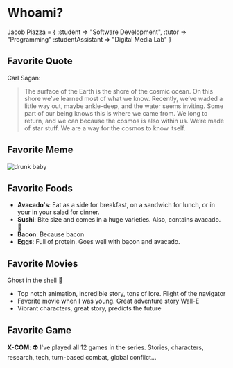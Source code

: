 # Whoami?
Jacob Piazza = { :student => "Software Development", :tutor => "Programming" :studentAssistant => "Digital Media Lab" }

## Favorite Quote
Carl Sagan:
>The surface of the Earth is the shore of the cosmic ocean. 
>On this shore we’ve learned most of what we know. 
>Recently, we’ve waded a little way out, maybe ankle-deep, and the water seems inviting. 
>Some part of our being knows this is where we came from. 
>We long to return, and we can because the cosmos is also within us. 
>We’re made of star stuff. We are a way for the cosmos to know itself.

## Favorite Meme
![drunk baby](http://www.quickmeme.com/img/ed/ed8434eaff1ccd5dad9ae5fd3b3f15c5b730a85411131b256d100b6bedf08057.jpg)

## Favorite Foods
* **Avacado's**: Eat as a side for breakfast, on a sandwich for lunch, or in your in your salad for dinner.
* **Sushi**: Bite size and comes in a huge varieties. Also, contains avacado. :sushi:
* **Bacon**: Because bacon
* **Eggs**: Full of protein. Goes well with bacon and avacado.

## Favorite Movies
Ghost in the shell :ghost:
* Top notch animation, incredible story, tons of lore.
Flight of the navigator
* Favorite movie when I was young. Great adventure story
Wall-E
* Vibrant characters, great story, predicts the future

## Favorite Game
**X-COM**: :alien:
I've played all 12 games in the series. Stories, characters, research, tech, turn-based combat, global conflict...
